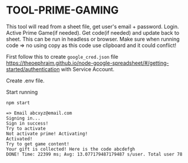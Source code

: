 # TOOL-PRIME-GAMING

This tool will read from a sheet file, get user's email + password. Login. Active Prime Game(if needed). Get code(if needed) and update back to sheet. This can be run in headless or browser. Make sure when running code => no using copy as this code use clipboard and it could conflict!


First follow this to create `google_cred.json` file https://theoephraim.github.io/node-google-spreadsheet/#/getting-started/authentication with Service Account.


Create .env file.


Start running
```
npm start
```

```
=> Email abcxyz@email.com
Signing in...
Sign in success!
Try to activate
Not activate prime! Activating!
Activated!
Try to get game content!
Your gift is collected! Here is the code abcdefgh
DONE! Time: 22399 ms; Avg: 13.077179487179487 s/user. Total user 78
```